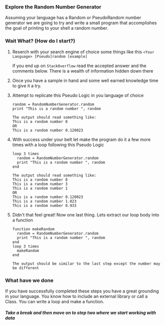 ### Explore the Random Number Generator

Assuming your language has a Random or PseudoRandom number generator we are going to try and write a small program that accomplishes the goal of printing to your shell a random number.

### Wait What? (How do I start?)
1. Reserch with your search engine of choice some things like this
    `<Your Language> [Pseudo]random [example]`

    If you end up on `StackOverflow` read the accepted answer and the comments below. There is a wealth of information hidden down there

2. Once you have a sample in hand and some well earned knowledge time to give it a try.
3. Attempt to replicate this Pseudo Logic in you language of choice

    ```
    random = RandomNumberGenerator.random
    print "This is a random number ", random
    ```
    ```
    The output should read something like:
    This is a random number 8
    OR
    This is a random number 0.120023
    ```

4. With success under your belt let make the program do it a few more times with a loop following this Pseudo Logic

    ```
    loop 3 times
      random = RandomNumberGenerator.random
      print "This is a random number ", random
    end
    ```
    ```
    The output should read something like:
    This is a random number 8
    This is a random number 3
    This is a random number 1
    OR
    This is a random number 0.120023
    This is a random number 1.023
    This is a random number 0.933
    ```

5. Didn't that feel great! Now one last thing. Lets extract our loop body into a function

    ```
    function makeRandom
      random = RandomNumberGenerator.random
      print "This is a random number ", random
    end
    loop 3 times
      makeRandom
    end
    ```
    ```
    The output should be similar to the last step except the number may be different
    ```

### What have we done
If you have successfully completed these steps you have a great grounding in your language. You know how to include an external library or call a Class. You can write a loop and make a function.

##### Take a break and then move on to step two where we start working with data
